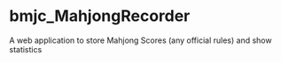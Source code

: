 # bmjc_MahjongRecorder
A web application to store Mahjong Scores (any official rules) and show statistics
